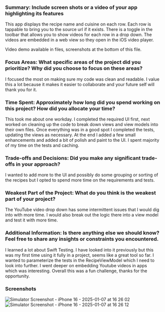 ### Summary: Include screen shots or a video of your app highlighting its features
This app displays the recipe name and cuisine on each row. Each row is tappable to bring you to the source url if it exists. There is a toggle in the toolbar that allows you to show videos for each row in a drop down. The videos are embedded in a web view so they open in the iOS video player.

Video demo available in files, screenshots at the bottom of this file.

### Focus Areas: What specific areas of the project did you prioritize? Why did you choose to focus on these areas?
I focused the most on making sure my code was clean and readable. I value this a lot because it makes it easier to collaborate and your future self will thank you for it.

### Time Spent: Approximately how long did you spend working on this project? How did you allocate your time?
This took me about one workday. I completed the required UI first, next worked on cleaning up the code to break down views and view models into their own files. Once everything was in a good spot I completed the tests, updating the views as necessary. At the end I added a few small enhancements and added a bit of polish and paint to the UI. I spent majority of my time on the tests and caching.

### Trade-offs and Decisions: Did you make any significant trade-offs in your approach?
I wanted to add more to the UI and possibly do some grouping or sorting of the recipes but I opted to spend more time on the requirements and tests.

### Weakest Part of the Project: What do you think is the weakest part of your project?
The YouTube video drop down has some intermittent issues that I would dig into with more time. I would also break out the logic there into a view model and test it with more time.

### Additional Information: Is there anything else we should know? Feel free to share any insights or constraints you encountered.
I learned a lot about Swift Testing. I have looked into it previously but this was my first time using it fully in a project, seems like a great tool so far. I wanted to parameterize the tests in the RecipeViewModel which I need to look into further. I went deeper on embedding Youtube videos in apps which was interesting. Overall this was a fun challenge, thanks for the opportunity.

### Screenshots
![Simulator Screenshot - iPhone 16 - 2025-01-07 at 16 26 02](https://github.com/user-attachments/assets/19ff073b-8e4f-40cd-9391-3c473294f51e)
![Simulator Screenshot - iPhone 16 - 2025-01-07 at 16 26 12](https://github.com/user-attachments/assets/8913abbe-505e-488d-9a92-21e4d0f08f3e)
